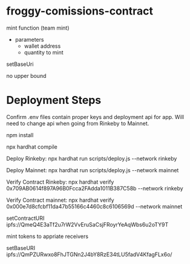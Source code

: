 # froggy-comissions-contract

mint function (team mint)
- parameters
    - wallet address 
    - quantity to mint 

setBaseUri

no upper bound

# Deployment Steps
Confirm .env files contain proper keys and deployment api for app.  Will need to change api when going from Rinkeby to Mainnet.

npm install 

npx hardhat compile

Deploy Rinkeby:  npx hardhat run scripts/deploy.js --network rinkeby

Deploy Mainnet:  npx hardhat run scripts/deploy.js --network mainnet

Verify Contract Rinkeby:  npx hardhat verify 0x709AB0614f897A96B0Fcca2FAdda1011B387C58b --network rinkeby

Verify Contract mainnet:  npx hardhat verify 0x000e7d8cfcbf11da47b55166c4460c8c6106569d --network mainnet

setContractURI  ipfs://QmeQ4E3aTf2u7rW2VvEruSaCsjFRoyrYeAqWbs6u2oTY9T

mint tokens to appriate receivers

setBaseURI ipfs://QmPZURwxo8FhJTGNn2J4bY8RzE34tLU5fadV4KfagFLx6o/